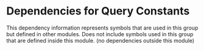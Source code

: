 
# Dependencies for Query Constants
This dependency information represents symbols that are used in this group but defined in other modules.  Does not include symbols used in this group that are defined inside this module.
(no dependencies outside this module)
